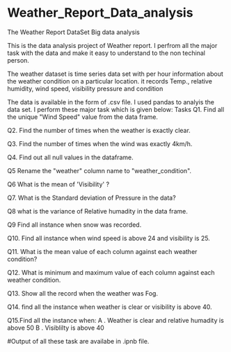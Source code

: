 # Weather_Report_Data_analysis
The Weather Report DataSet
Big data analysis

This is the data analysis project of Weather report. I perfrom all the major task with the data and make it easy to understand to the non techinal person.

The weather dataset is time series data set with per hour information about the weather condition on a particular location. it records Temp., relative humidity, wind speed, visibility pressure and condition

The data is available in the form of .csv file. I used pandas to analyis the data set. I perform these major task which is given below:
Tasks
Q1. Find all the unique "Wind Speed" value from the data frame.

Q2. Find the number of times when the weather is exactly clear.

Q3. Find the number of times when the wind was exactly 4km/h.

Q4. Find out all null values in the dataframe.

Q5 Rename the "weather" column name to "weather_condition".

Q6 What is the mean of 'Visibility' ?

Q7. What is the Standard deviation of Pressure in the data?

Q8 what is the variance of Relative humadity in the data frame.

Q9 Find all instance when snow was recorded.

Q10. Find all instance when wind speed is above 24 and visibility is 25.

Q11. What is the mean value of each column against each weather condition?

Q12. What is minimum and maximum value of each column against each weather condition.

Q13. Show all the record when the weather was Fog.

Q14. find all the instance when weather is clear or visibility is above 40.

Q15.Find all the instance when:
A . Weather is clear and relative humadity is above 50
B . Visiblilty is above 40


#Output of all these task are availabe in .ipnb file.
